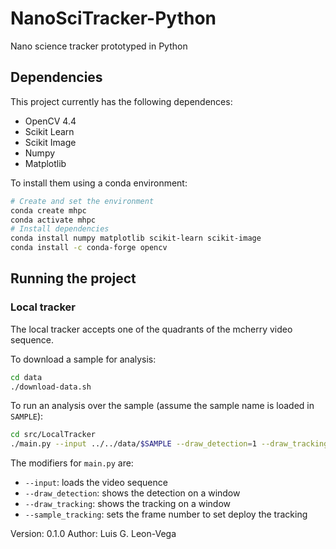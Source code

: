 # NanoSciTracker-Python

Nano science tracker prototyped in Python

## Dependencies

This project currently has the following dependences:

* OpenCV 4.4
* Scikit Learn
* Scikit Image
* Numpy
* Matplotlib

To install them using a conda environment:

```bash
# Create and set the environment
conda create mhpc
conda activate mhpc
# Install dependencies
conda install numpy matplotlib scikit-learn scikit-image
conda install -c conda-forge opencv
```

## Running the project

### Local tracker

The local tracker accepts one of the quadrants of the mcherry video sequence.

To download a sample for analysis:

```bash
cd data
./download-data.sh
```

To run an analysis over the sample (assume the sample name is loaded in 
`SAMPLE`):

```bash
cd src/LocalTracker
./main.py --input ../../data/$SAMPLE --draw_detection=1 --draw_tracking=1
```

The modifiers for `main.py` are:

* `--input`: loads the video sequence
* `--draw_detection`: shows the detection on a window
* `--draw_tracking`: shows the tracking on a window
* `--sample_tracking`: sets the frame number to set deploy the tracking

Version: 0.1.0
Author: Luis G. Leon-Vega
